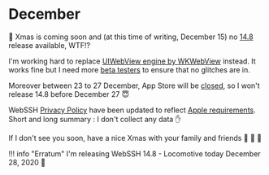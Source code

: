 # December
:christmas_tree: Xmas is coming soon and (at this time of writing, December 15) no [14.8](/documentation/changelog/14.8) release available, WTF:interrobang:

I'm working hard to replace [UIWebView engine by WKWebView](https://developer.apple.com/news/?id=edwud51q) instead. It works fine but I need more [beta testers](/becoming-external-tester) to ensure that no glitches are in.

Moreover between 23 to 27 December, App Store will be [closed](https://developer.apple.com/news/?id=83m4plrb), so I won't release 14.8 before December 27 :innocent:

WebSSH [Privacy Policy](/documentation/legal/privacy-policy/) have been updated to reflect [Apple requirements](https://developer.apple.com/news/?id=3wann9gh). Short and long summary : I don't collect any data :raised_hand:

If I don't see you soon, have a nice Xmas with your family and friends :santa: :christmas_tree: :gift:

!!! info "Erratum"
    I'm releasing WebSSH 14.8 - Locomotive today December 28, 2020 :muscle:
